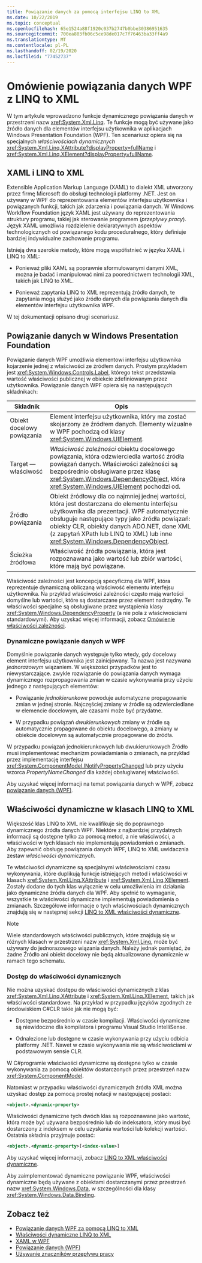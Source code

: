 ```yaml
---
title: Powiązanie danych za pomocą interfejsu LINQ to XML
ms.date: 10/22/2019
ms.topic: conceptual
ms.openlocfilehash: 65e1524a88f1920c037b2747b0bbe30386951635
ms.sourcegitcommit: 700ea803fb06c5ce98de017c7f76463ba33ff4a9
ms.translationtype: MT
ms.contentlocale: pl-PL
ms.lasthandoff: 02/19/2020
ms.locfileid: "77452737"
---
```

# <a name="overview-of-wpf-data-binding-with-linq-to-xml"></a>Omówienie powiązania danych WPF z LINQ to XML

W tym artykule wprowadzono funkcje dynamicznego powiązania danych w przestrzeni nazw <xref:System.Xml.Linq>. Te funkcje mogą być używane jako źródło danych dla elementów interfejsu użytkownika w aplikacjach Windows Presentation Foundation (WPF). Ten scenariusz opiera się na specjalnych *właściwościach dynamicznych* <xref:System.Xml.Linq.XAttribute?displayProperty=fullName> i <xref:System.Xml.Linq.XElement?displayProperty=fullName>.

## <a name="xaml-and-linq-to-xml"></a>XAML i LINQ to XML

Extensible Application Markup Language (XAML) to dialekt XML utworzony przez firmę Microsoft do obsługi technologii platformy .NET. Jest on używany w WPF do reprezentowania elementów interfejsu użytkownika i powiązanych funkcji, takich jak zdarzenia i powiązania danych. W Windows Workflow Foundation język XAML jest używany do reprezentowania struktury programu, takiej jak sterowanie programem (*przepływy pracy*). Język XAML umożliwia rozdzielenie deklaratywnych aspektów technologicznych od powiązanego kodu proceduralnego, który definiuje bardziej indywidualne zachowanie programu.

Istnieją dwa szerokie metody, które mogą współistnieć w języku XAML i LINQ to XML:

- Ponieważ pliki XAML są poprawnie sformułowanymi danymi XML, można je badać i manipulować nimi za poorednictwem technologii XML, takich jak LINQ to XML.

- Ponieważ zapytania LINQ to XML reprezentują źródło danych, te zapytania mogą służyć jako źródło danych dla powiązania danych dla elementów interfejsu użytkownika WPF.

W tej dokumentacji opisano drugi scenariusz.

## <a name="data-binding-in-the-windows-presentation-foundation"></a>Powiązanie danych w Windows Presentation Foundation

Powiązanie danych WPF umożliwia elementowi interfejsu użytkownika kojarzenie jednej z właściwości ze źródłem danych. Prostym przykładem jest <xref:System.Windows.Controls.Label>, którego tekst przedstawia wartość właściwości publicznej w obiekcie zdefiniowanym przez użytkownika. Powiązanie danych WPF opiera się na następujących składnikach:

|Składnik|Opis|
|---------------|-----------------|
|Obiekt docelowy powiązania|Element interfejsu użytkownika, który ma zostać skojarzony ze źródłem danych. Elementy wizualne w WPF pochodzą od klasy <xref:System.Windows.UIElement>.|
|Target — właściwość|*Właściwość zależności* obiektu docelowego powiązania, która odzwierciedla wartość źródła powiązań danych. Właściwości zależności są bezpośrednio obsługiwane przez klasę <xref:System.Windows.DependencyObject>, która <xref:System.Windows.UIElement> pochodzi od.|
|Źródło powiązania|Obiekt źródłowy dla co najmniej jednej wartości, która jest dostarczana do elementu interfejsu użytkownika dla prezentacji. WPF automatycznie obsługuje następujące typy jako źródła powiązań: obiekty CLR, obiekty danych ADO.NET, dane XML (z zapytań XPath lub LINQ to XML) lub inne <xref:System.Windows.DependencyObject>.|
|Ścieżka źródłowa|Właściwość źródła powiązania, która jest rozpoznawana jako wartość lub zbiór wartości, które mają być powiązane.|

Właściwość zależności jest koncepcją specyficzną dla WPF, która reprezentuje dynamiczną obliczaną właściwość elementu interfejsu użytkownika. Na przykład właściwości zależności często mają wartości domyślne lub wartości, które są dostarczane przez element nadrzędny. Te właściwości specjalne są obsługiwane przez wystąpienia klasy <xref:System.Windows.DependencyProperty> (a nie pola z właściwościami standardowymi). Aby uzyskać więcej informacji, zobacz [Omówienie właściwości zależności](../advanced/dependency-properties-overview.md).

### <a name="dynamic-data-binding-in-wpf"></a>Dynamiczne powiązanie danych w WPF

Domyślnie powiązanie danych występuje tylko wtedy, gdy docelowy element interfejsu użytkownika jest zainicjowany. Ta nazwa jest nazywana *jednorazowym* wiązaniem. W większości przypadków jest to niewystarczające. zwykle rozwiązanie do powiązania danych wymaga dynamicznego rozpropagowania zmian w czasie wykonywania przy użyciu jednego z następujących elementów:

- Powiązanie *jednokierunkowe* powoduje automatyczne propagowanie zmian w jednej stronie. Najczęściej zmiany w źródle są odzwierciedlane w elemencie docelowym, ale czasami może być przydatne.

- W przypadku powiązań *dwukierunkowych* zmiany w źródle są automatycznie propagowane do obiektu docelowego, a zmiany w obiekcie docelowym są automatycznie propagowane do źródła.

W przypadku powiązań jednokierunkowych lub dwukierunkowych Źródło musi implementować mechanizm powiadamiania o zmianach, na przykład przez implementację interfejsu <xref:System.ComponentModel.INotifyPropertyChanged> lub przy użyciu wzorca *PropertyNameChanged* dla każdej obsługiwanej właściwości.

Aby uzyskać więcej informacji na temat powiązania danych w WPF, zobacz [powiązanie danych (WPF)](/dotnet/framework/wpf/data/data-binding-wpf).

## <a name="dynamic-properties-in-linq-to-xml-classes"></a>Właściwości dynamiczne w klasach LINQ to XML

Większość klas LINQ to XML nie kwalifikuje się do poprawnego dynamicznego źródła danych WPF. Niektóre z najbardziej przydatnych informacji są dostępne tylko za pomocą metod, a nie właściwości, a właściwości w tych klasach nie implementują powiadomień o zmianach. Aby zapewnić obsługę powiązania danych WPF, LINQ to XML uwidacznia zestaw *właściwości dynamicznych*.

Te właściwości dynamiczne są specjalnymi właściwościami czasu wykonywania, które duplikują funkcje istniejących metod i właściwości w klasach <xref:System.Xml.Linq.XAttribute> i <xref:System.Xml.Linq.XElement>. Zostały dodane do tych klas wyłącznie w celu umożliwienia im działania jako dynamiczne źródła danych dla WPF. Aby spełnić to wymaganie, wszystkie te właściwości dynamiczne implementują powiadomienia o zmianach. Szczegółowe informacje o tych właściwościach dynamicznych znajdują się w następnej sekcji [LINQ to XML właściwości dynamiczne](linq-to-xml-dynamic-properties.md).

> [!NOTE]
> Wiele standardowych właściwości publicznych, które znajdują się w różnych klasach w przestrzeni nazw <xref:System.Xml.Linq>, może być używany do jednorazowego wiązania danych. Należy jednak pamiętać, że żadne Źródło ani obiekt docelowy nie będą aktualizowane dynamicznie w ramach tego schematu.

### <a name="access-dynamic-properties"></a>Dostęp do właściwości dynamicznych

Nie można uzyskać dostępu do właściwości dynamicznych z klas <xref:System.Xml.Linq.XAttribute> i <xref:System.Xml.Linq.XElement>, takich jak właściwości standardowe. Na przykład w przypadku języków zgodnych ze środowiskiem C#CLR takie jak nie mogą być:

- Dostępne bezpośrednio w czasie kompilacji. Właściwości dynamiczne są niewidoczne dla kompilatora i programu Visual Studio IntelliSense.

- Odnalezione lub dostępne w czasie wykonywania przy użyciu odbicia platformy .NET. Nawet w czasie wykonywania nie są właściwościami w podstawowym sensie CLR.

W C#programie właściwości dynamiczne są dostępne tylko w czasie wykonywania za pomocą obiektów dostarczonych przez przestrzeń nazw <xref:System.ComponentModel>.

Natomiast w przypadku właściwości dynamicznych źródła XML można uzyskać dostęp za pomocą prostej notacji w następującej postaci:

```xml
<object>.<dynamic-property>
```

Właściwości dynamiczne tych dwóch klas są rozpoznawane jako wartość, która może być używana bezpośrednio lub do indeksatora, który musi być dostarczony z indeksem w celu uzyskania wartości lub kolekcji wartości. Ostatnia składnia przyjmuje postać:

```xml
<object>.<dynamic-property>[<index-value>]
```

Aby uzyskać więcej informacji, zobacz [LINQ to XML właściwości dynamiczne](linq-to-xml-dynamic-properties.md).

Aby zaimplementować dynamiczne powiązanie WPF, właściwości dynamiczne będą używane z obiektami dostarczanymi przez przestrzeń nazw <xref:System.Windows.Data>, w szczególności dla klasy <xref:System.Windows.Data.Binding>.

## <a name="see-also"></a>Zobacz też

- [Powiązanie danych WPF za pomocą LINQ to XML](wpf-data-binding-with-linq-to-xml-overview.md)
- [Właściwości dynamiczne LINQ to XML](linq-to-xml-dynamic-properties.md)
- [XAML w WPF](../advanced/xaml-in-wpf.md)
- [Powiązanie danych (WPF)](/dotnet/framework/wpf/data/data-binding-wpf)
- [Używanie znaczników przepływu pracy](https://docs.microsoft.com/previous-versions/dotnet/netframework-3.5/ms735921(v=vs.90))
